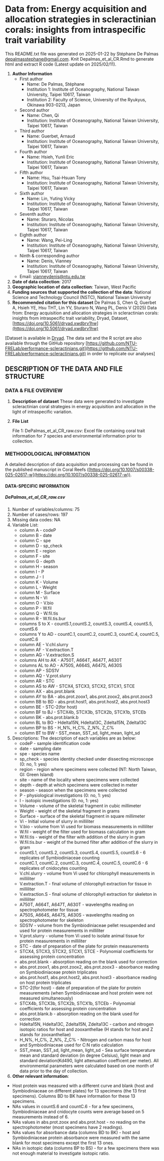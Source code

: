 # Data from: Energy acquisition and allocation strategies in scleractinian corals: insights from intraspecific trait variability

This README.txt file was generated on 2025-01-22 by Stéphane De Palmas [depalmasstephane@gmail.com](mailto:%20depalmasstephane@gmail.com). Knit Depalmas_et_al_CR.Rmd to generate html and extract R code (Latest update on 2025/02/11).

1. **Author Information**
   * First author
     * Name: De Palmas, Stéphane
     * Institution 1: Institute of Oceanography, National Taiwan University, Taipei 10617, Taiwan
     * Institution 2: Faculty of Science, University of the Ryukyus, Okinawa 903-0213, Japan
   * Second author
     * Name: Chen, Qi
     * Institution: Institute of Oceanography, National Taiwan University, Taipei 10617, Taiwan
   * Third author
     * Name: Guerbet, Arnaud
     * Institution: Institute of Oceanography, National Taiwan University, Taipei 10617, Taiwan
   * Fourth author
     * Name: Hsieh, Yunli Eric
     * Institution: Institute of Oceanography, National Taiwan University, Taipei 10617, Taiwan
   * Fifth author
     * Name: Hsu, Tsai-Hsuan Tony
     * Institution: Institute of Oceanography, National Taiwan University, Taipei 10617, Taiwan
   * Sixth author
     * Name: Lin, Yuting Vicky
     * Institution: Institute of Oceanography, National Taiwan University, Taipei 10617, Taiwan
   * Seventh author
     * Name: Sturaro, Nicolas
     * Institution: Institute of Oceanography, National Taiwan University, Taipei 10617, Taiwan
   * Eighth author
     * Name: Wang, Pei-Ling
     * Institution: Institute of Oceanography, National Taiwan University, Taipei 10617, Taiwan
   * Ninth & corresponding author
     * Name: Denis, Vianney
     * Institution: Institute of Oceanography, National Taiwan University, Taipei 10617, Taiwan
   * Email:
     [vianneydenis@ntu.edu.tw](mailto:vianneydenis@ntu.edu.tw)
2. **Date of data collection**: 2017
3. **Geographic location of data collection**: Taiwan, West Pacific
4. **Funding sources that supported the collection of the data**:
   National Science and Technology Council (NSTC), National Taiwan University
5. **Recommended citation for this dataset** De Palmas S, Chen Q, Guerbet A, Hsieh YE, Hsu THT, Lin YV, Sturaro N, Wang PL, Denis V (2025) Data from: Energy acquisition and allocation strategies in scleractinian corals: insights from intraspecific trait variability, Dryad, Dataset, [https://doi.org/10.5061/dryad.xwdbrv1hw](https://doi.org/10.5061/dryad.xwdbrv1hw)

\[Dataset is available in [Dryad](https://doi.org/10.5061/dryad.xwdbrv1hw). The data set and the R script are also available through the GitHub repository [https://github.com/NTU-FRELab/performance-scleractinians.git](https://github.com/NTU-FRELab/performance-scleractinians.git) in order to replicate our analyses]

## DESCRIPTION OF THE DATA AND FILE STRUCTURE

### DATA & FILE OVERVIEW

1. **Description of dataset** These data were generated to investigate scleractinian coral strategies in energy acquisition and allocation in the light of intraspecific variation.
2. **File List**

   File 1: DePalmas_et_al_CR_raw.csv: Excel file containing coral trait information for 7 species and environmental information prior to collection.

### METHODOLOGICAL INFORMATION

A detailed description of data acquisition and processing can be found in the published manuscript in Coral Reefs
([https://doi.org/10.1007/s00338-025-02617-w](https://doi.org/10.1007/s00338-025-02617-w)).

#### DATA-SPECIFIC INFORMATION

##### **DePalmas_et_al_CR_raw.csv**

1. Number of variables/columns: 75
2. Number of cases/rows: 197
3. Missing data codes: NA
4. Variable List:
   * column A - codeP
   * column B - date
   * column C - spe
   * column D - sp_check
   * column E - region
   * column F - site
   * column G - depth
   * column H - season
   * column I - P
   * column J - I
   * column K - Volume
   * column L - Weight
   * column M - Surface
   * column N - Vi
   * column O - V.bio
   * column P - W.fil
   * column Q - W.fil.tis
   * column R - W.fil.tis.bur
   * columns S to X - countS.1,countS.2, countS.3, countS.4, countS.5, countS.6
   * columns Y to AD - countC.1, countC.2, countC.3, countC.4, countC.5, countC.6
   * column AE - V.chl.slurry
   * column AF - V.extraction.T
   * column AG - V.extraction.S
   * columns AH to AK - A750T, A664T, A647T, A630T
   * columns AL to AO - A750S, A664S, A647S, A630S
   * column AP - SDS1V
   * column AQ - V.prot.slurry
   * column AR - STC
   * column AS to AW - STCX4, STCX3, STCX2, STCX1, STCE
   * column AX - abs.prot.blank
   * column AY to BA - abs.prot.zoox1, abs.prot.zoox2, abs.prot.zoox3
   * column BB to BD - abs.prot.host1, abs.prot.host2, abs.prot.host3
   * column BE - STC-2(for host)
   * column BF to BJ - STCX4b, STCX3b, STCX2b, STCX1b, STCEb
   * column BK - abs.prot.blank.b
   * column BL to BO - Hdelta15N, Hdelta13C, Zdelta15N, Zdelta13C
   * column BP to BS - H_N%, H_C%, Z_N%, Z_C%
   * column BT to BW - SST_mean, SST_sd, light_mean, light_sd
5. Descriptions:
   The description of each variables are as below:
   * codeP - sample identification code
   * date - sampling date
   * spe - species name
   * sp_check - species identity checked under dissecting microscope (0: no, 1: yes)
   * region - region where specimens were collected (NT: North Taiwan, GI: Green Island)
   * site - name of the locality where specimens were collected
   * depth - depth at which specimens were collected in meter
   * season - season when the specimens were collected
   * P - physiological investigations (0: no, 1: yes)
   * I - isotopic investigations (0: no, 1: yes)
   * Volume - volume of the skeletal fragment in cubic millimeter
   * Weight - weight of the skeletal fragment in grams
   * Surface - surface of the skeletal fragment in square millimeter
   * Vi - Initial volume of slurry in milliliter
   * V.bio - volume from Vi used for biomass measurements in milliliter
   * W.fil - weight of the filter used for biomass calculation in gram
   * W.fil.tis - weight of the filter with addition of the slurry in gram
   * W.fil.tis.bur - weight of the burned filter after addition of the slurry in gram
   * countS.1, countS.2, countS.3, countS.4, countS.5, countS.6 - 6 replicates of Symbiodiniaceae counting
   * countC.1, countC.2, countC.3, countC.4, countC.5, countC.6 - 6 replicates of cnidocytes counting
   * V.chl.slurry - volume from Vi used for chlorophyll measurements in milliliter
   * V.extraction.T - final volume of chlorophyll extraction for tissue in milliliter
   * V.extraction.S - final volume of chlorophyll extraction for skeleton in milliliter
   * A750T, A664T, A647T, A630T - wavelengths reading on spectrophotometer for tissue
   * A750S, A664S, A647S, A630S - wavelengths reading on spectrophotometer for skeleton
   * SDS1V - volume from the Symbiodiniaceae pellet resuspended and used for protein measurements in milliliter
   * V.prot.slurry - volume from Vi used to isolate animal tissue for protein measurements in milliliter
   * STC - date of preparation of the plate for protein measurements
   * STCX4, STCX3, STCX2, STCX1, STCE - Polynomial coefficients for assessing protein concentration
   * abs.prot.blank - absorption reading on the blank used for correction
   * abs.prot.zoox1, abs.prot.zoox2, abs.prot.zoox3 - absorbance reading on Symbiodiniaceae protein triplicates
   * abs.prot.host1, abs.prot.host2, abs.prot.host3 - absorbance reading on host protein triplicates
   * STC-2(for host) - date of preparation of the plate for protein measurements (when Symbiodiniaceae and host protein were not measured simultaneously)
   * STCX4b, STCX3b, STCX2b, STCX1b, STCEb - Polynomial coefficients for assessing protein concentration
   * abs.prot.blank.b - absorption reading on the blank used for correction
   * Hdelta15N, Hdelta13C, Zdelta15N, Zdelta13C - carbon and nitrogen isotopic ratios for host and zooxanthellae (H stands for host and Z stands for zooxanthellae)
   * H_N%, H_C%, Z_N%, Z_C% - Nitrogen and carbon mass for host and Symbiodiniaceae used for C:N ratio calculation
   * SST_mean, SST_sd, light_mean, light_sd - Sea surface temperature mean and standard deviation (in degree Celsius), light mean and standard deviation(Kd490, light attenuation coefficent per meter). All environmental parameters were calculated based on one month of data prior to the day of collection.
6. **Other relevant information**:

* Host protein was measured with a different curve and blank (host and Symbiodiniaceae on different plates) for 13 specimens (the 13 first specimens). Columns BD to BK have information for these 13 specimens.
* NAs values in countS.6 and countC.6 - for a few specimens, Symbiodiniaceae and cnidocyte counts were average based on 5 measurements instead of 6.
* NAs values in abs.prot.zoox and abs.prot.host - no reading on the spectrophotometer (most specimens have 2 readings).
* NAs values for absorbance data (columns BD to BK) - host and Symbiodiniaceae protein absorbance were measured with the same blank for most specimens except the first 13 ones.
* NAs in isotopic data (columns BP to BS) - for a few specimens there was not enough material to investigate isotopic ratio.
